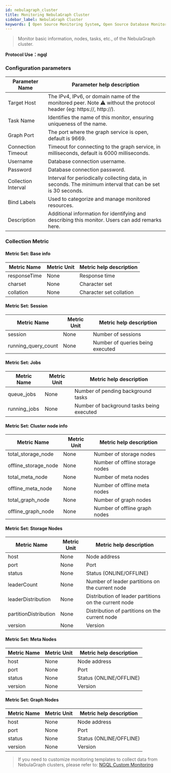 ```yaml
---
id: nebulagraph_cluster
title: Monitoring NebulaGraph Cluster
sidebar_label: NebulaGraph Cluster
keywords: [ Open Source Monitoring System, Open Source Database Monitoring, Open Source Graph Database Monitoring, NebulaGraph Cluster Monitoring ]
---
```


> Monitor basic information, nodes, tasks, etc., of the NebulaGraph cluster.

**Protocol Use：ngql**

### Configuration parameters

|   Parameter Name    |                                             Parameter help description                                             |
|---------------------|--------------------------------------------------------------------------------------------------------------------|
| Target Host         | The IPv4, IPv6, or domain name of the monitored peer. Note ⚠️ without the protocol header (eg: https://, http://). |
| Task Name           | Identifies the name of this monitor, ensuring uniqueness of the name.                                              |
| Graph Port          | The port where the graph service is open, default is 9669.                                                         |
| Connection Timeout  | Timeout for connecting to the graph service, in milliseconds, default is 6000 milliseconds.                        |
| Username            | Database connection username.                                                                                      |
| Password            | Database connection password.                                                                                      |
| Collection Interval | Interval for periodically collecting data, in seconds. The minimum interval that can be set is 30 seconds.         |
| Bind Labels         | Used to categorize and manage monitored resources.                                                                 |
| Description         | Additional information for identifying and describing this monitor. Users can add remarks here.                    |

### Collection Metric

#### Metric Set: Base info

| Metric Name  | Metric Unit | Metric help description |
|--------------|-------------|-------------------------|
| responseTime | None        | Response time           |
| charset      | None        | Character set           |
| collation    | None        | Character set collation |

#### Metric Set: Session

|     Metric Name     | Metric Unit |     Metric help description      |
|---------------------|-------------|----------------------------------|
| session             | None        | Number of sessions               |
| running_query_count | None        | Number of queries being executed |

#### Metric Set: Jobs

| Metric Name  | Metric Unit |          Metric help description          |
|--------------|-------------|-------------------------------------------|
| queue_jobs   | None        | Number of pending background tasks        |
| running_jobs | None        | Number of background tasks being executed |

#### Metric Set: Cluster node info

|     Metric Name      | Metric Unit |     Metric help description     |
|----------------------|-------------|---------------------------------|
| total_storage_node   | None        | Number of storage nodes         |
| offline_storage_node | None        | Number of offline storage nodes |
| total_meta_node      | None        | Number of meta nodes            |
| offline_meta_node    | None        | Number of offline meta nodes    |
| total_graph_node     | None        | Number of graph nodes           |
| offline_graph_node   | None        | Number of offline graph nodes   |

#### Metric Set: Storage Nodes

|      Metric Name      | Metric Unit |                Metric help description                |
|-----------------------|-------------|-------------------------------------------------------|
| host                  | None        | Node address                                          |
| port                  | None        | Port                                                  |
| status                | None        | Status (ONLINE/OFFLINE)                               |
| leaderCount           | None        | Number of leader partitions on the current node       |
| leaderDistribution    | None        | Distribution of leader partitions on the current node |
| partitionDistribution | None        | Distribution of partitions on the current node        |
| version               | None        | Version                                               |

#### Metric Set: Meta Nodes

| Metric Name | Metric Unit | Metric help description |
|-------------|-------------|-------------------------|
| host        | None        | Node address            |
| port        | None        | Port                    |
| status      | None        | Status (ONLINE/OFFLINE) |
| version     | None        | Version                 |

#### Metric Set: Graph Nodes

| Metric Name | Metric Unit | Metric help description |
|-------------|-------------|-------------------------|
| host        | None        | Node address            |
| port        | None        | Port                    |
| status      | None        | Status (ONLINE/OFFLINE) |
| version     | None        | Version                 |

> If you need to customize monitoring templates to collect data from NebulaGraph clusters, please refer to: [NGQL Custom Monitoring](../advanced/extend-ngql.md)

